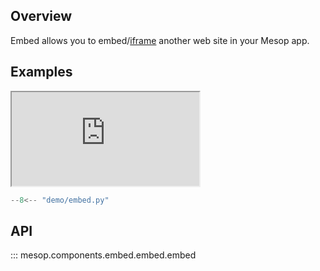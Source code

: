 ## Overview

Embed allows you to embed/[iframe](https://developer.mozilla.org/en-US/docs/Web/HTML/Element/iframe) another web site in your Mesop app.

## Examples

<iframe class="component-demo" src="https://google.github.io/mesop/demo/?demo=embed"></iframe>

```python
--8<-- "demo/embed.py"
```

## API

::: mesop.components.embed.embed.embed
